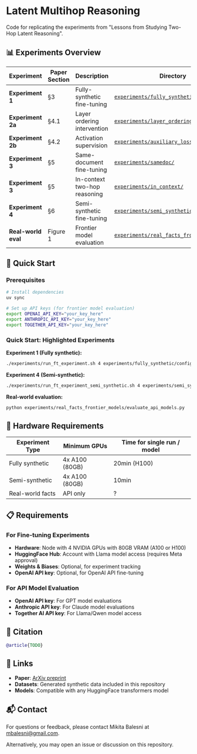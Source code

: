 # Latent Multihop Reasoning

Code for replicating the experiments from "Lessons from Studying Two-Hop Latent Reasoning".

## 📊 Experiments Overview

| Experiment | Paper Section | Description | Directory | Quick Start |
|------------|---------------|-------------|-----------|-------------|
| **Experiment 1** | §3 | Fully-synthetic fine-tuning | [`experiments/fully_synthetic/`](experiments/fully_synthetic/) | `./experiments/run_ft_experiment.sh 4 experiments/fully_synthetic/configs/no_cot_and_cot.yaml` |
| **Experiment 2a** | §4.1 | Layer ordering intervention | [`experiments/layer_ordering/`](experiments/layer_ordering/) | `./experiments/run_ft_ba2ba2_experiment.sh 4 selective "test"` |
| **Experiment 2b** | §4.2 | Activation supervision | [`experiments/auxiliary_loss/`](experiments/auxiliary_loss/) | `./experiments/run_ft_experiment.sh 4 experiments/auxiliary_loss/configs/logit.yaml` |
| **Experiment 3** | §5 | Same-document fine-tuning | [`experiments/samedoc/`](experiments/samedoc/) | `./experiments/run_ft_experiment.sh 4 experiments/samedoc/configs/both_hops_samedoc.yaml` |
| **Experiment 3** | §5 | In-context two-hop reasoning | [`experiments/in_context/`](experiments/in_context/) | `python experiments/in_context/evaluate.py --dataset="datasets/synthetic_spouses/all_in_context_test_1.jsonl"` |
| **Experiment 4** | §6 | Semi-synthetic fine-tuning | [`experiments/semi_synthetic/`](experiments/semi_synthetic/) | `./experiments/run_ft_experiment_semi_synthetic.sh 4 experiments/semi_synthetic/configs/universities.yaml` |
| **Real-world eval** | Figure 1 | Frontier model evaluation | [`experiments/real_facts_frontier_models/`](experiments/real_facts_frontier_models/) | `python experiments/real_facts_frontier_models/evaluate_api_models.py` |

## 🚀 Quick Start

### Prerequisites
```bash
# Install dependencies
uv sync
```

```bash
# Set up API keys (for frontier model evaluation)
export OPENAI_API_KEY="your_key_here"
export ANTHROPIC_API_KEY="your_key_here"  
export TOGETHER_API_KEY="your_key_here"
```

### Quick Start: Highlighted Experiments

**Experiment 1 (Fully synthetic):**
```bash
./experiments/run_ft_experiment.sh 4 experiments/fully_synthetic/configs/no_cot_and_cot.yaml
```

**Experiment 4 (Semi-synthetic):**
```bash
./experiments/run_ft_experiment_semi_synthetic.sh 4 experiments/semi_synthetic/configs/universities.yaml
```

**Real-world evaluation:**
```bash
python experiments/real_facts_frontier_models/evaluate_api_models.py
```


## 🔧 Hardware Requirements

| Experiment Type    | Minimum GPUs        | Time for single run / model  |
|--------------------|--------------------|-------|
| Fully synthetic    | 4x A100 (80GB)     | 20min (H100)  |
| Semi-synthetic     | 4x A100 (80GB)     | 10min |
| Real-world facts    | API only           | ? |

## 📋 Requirements

### For Fine-tuning Experiments
- **Hardware**: Node with 4 NVIDIA GPUs with 80GB VRAM (A100 or H100)
- **HuggingFace Hub**: Account with Llama model access (requires Meta approval)
- **Weights & Biases**: Optional, for experiment tracking
- **OpenAI API key**: Optional, for OpenAI API fine-tuning

### For API Model Evaluation
- **OpenAI API key**: For GPT model evaluations
- **Anthropic API key**: For Claude model evaluations  
- **Together AI API key**: For Llama/Qwen model access

## 📖 Citation

```bibtex
@article{TODO}
```

## 🔗 Links

- **Paper**: [ArXiv preprint](https://arxiv.org/abs/2411.16353)
- **Datasets**: Generated synthetic data included in this repository
- **Models**: Compatible with any HuggingFace transformers model


## 📬 Contact

For questions or feedback, please contact Mikita Balesni at mbalesni@gmail.com.

Alternatively, you may open an issue or discussion on this repository.
